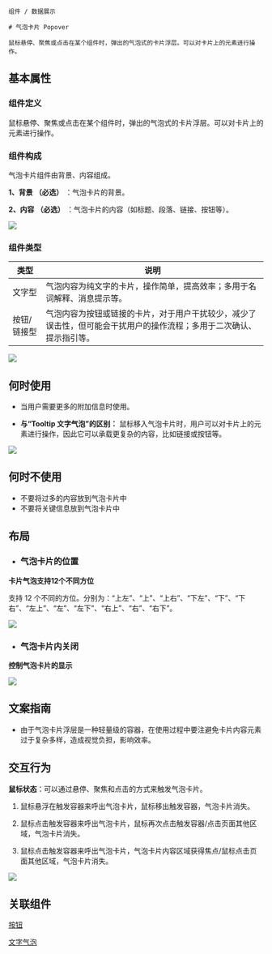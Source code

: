 `````
组件 / 数据展示

# 气泡卡片 Popover

鼠标悬停、聚焦或点击在某个组件时，弹出的气泡式的卡片浮层。可以对卡片上的元素进行操作。
`````

## 基本属性

### 组件定义

鼠标悬停、聚焦或点击在某个组件时，弹出的气泡式的卡片浮层。可以对卡片上的元素进行操作。

### 组件构成

气泡卡片组件由背景、内容组成。

**1、背景** **（必选）** ：气泡卡片的背景。

**2、内容** **（必选）** ：气泡卡片的内容（如标题、段落、链接、按钮等）。

![](https://s3.meetsocial.cn/mdesign/assets/img/popover/01%E7%BB%84%E4%BB%B6%E6%9E%84%E6%88%90.png)

### 组件类型

| 类型     | 说明                                                         |
| ------ | ---------------------------------------------------------- |
| 文字型    | 气泡内容为纯文字的卡片，操作简单，提高效率；多用于名词解释、消息提示等。                       |
| 按钮/链接型 | 气泡内容为按钮或链接的卡片，对于用户干扰较少，减少了误击性，但可能会干扰用户的操作流程；多用于二次确认、提示指引等。 |

![](https://s3.meetsocial.cn/mdesign/assets/img/popover/02%E7%BB%84%E4%BB%B6%E7%B1%BB%E5%9E%8B.png)

## 何时使用

- 当用户需要更多的附加信息时使用。

- **与“Tooltip 文字气泡”的区别：** 鼠标移入气泡卡片时，用户可以对卡片上的元素进行操作，因此它可以承载更复杂的内容，比如链接或按钮等。

![](https://s3.meetsocial.cn/mdesign/assets/img/popover/03%E4%BD%95%E6%97%B6%E4%BD%BF%E7%94%A8.png)

## 何时不使用

- 不要将过多的内容放到气泡卡片中
- 不要将关键信息放到气泡卡片中

## 布局

- ### 气泡卡片的位置

**卡片气泡支持12个不同方位**

支持 12 个不同的方位。分别为：“上左”、“上”、“上右”、“下左”、“下”、“下右”、“左上”、“左”、“左下”、“右上”、“右”、“右下”。

![](https://p1-arco.byteimg.com/tos-cn-i-uwbnlip3yd/ce50e38625984fe78d3a6f3ac47d9479~tplv-uwbnlip3yd-image.image)

- ### **气泡卡片**内关闭

**控制气泡卡片的显示**

![](https://p1-arco.byteimg.com/tos-cn-i-uwbnlip3yd/1e1f0b91c4ac43bd8d7ab0f2d05b82ed~tplv-uwbnlip3yd-image.image)

## 文案指南

- 由于气泡卡片浮层是一种轻量级的容器，在使用过程中要注避免卡片内容元素过于复杂多样，造成视觉负担，影响效率。

## 交互行为

**鼠标状态**：可以通过悬停、聚焦和点击的方式来触发气泡卡片。

1. 鼠标悬浮在触发容器来呼出气泡卡片，鼠标移出触发容器，气泡卡片消失。

2. 鼠标点击触发容器来呼出气泡卡片，鼠标再次点击触发容器/点击页面其他区域，气泡卡片消失。

3. 鼠标点击触发容器来呼出气泡卡片，气泡卡片内容区域获得焦点/鼠标点击页面其他区域，气泡卡片消失。

![](https://p1-arco.byteimg.com/tos-cn-i-uwbnlip3yd/ba23bed848504b8b8a63edcc85625825~tplv-uwbnlip3yd-image.image)

## 关联组件

[按钮](/react/components/button)

[文字气泡](/react/components/tooltip)
